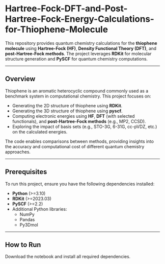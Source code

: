 # Hartree-Fock-DFT-and-Post-Hartree-Fock-Energy-Calculations-for-Thiophene-Molecule
 This repository provides quantum chemistry calculations for the **thiophene molecule** using **Hartree-Fock (HF)**, **Density Functional Theory (DFT)**, and **post-Hartree-Fock methods**. The project leverages **RDKit** for molecular structure generation and **PySCF** for quantum chemistry computations.

---

## Overview

Thiophene is an aromatic heterocyclic compound commonly used as a benchmark system in computational chemistry. This project focuses on:

- Generating the 2D structure of thiophene using **RDKit**.
- Generating the 3D structure of thiophene using **pyscf**.
- Computing electronic energies using **HF**, **DFT** (with selected functionals), and **post-Hartree-Fock methods** (e.g., MP2, CCSD).
- Exploring the impact of basis sets (e.g., STO-3G, 6-31G, cc-pVDZ, etc.) on the calculated energies.

The code enables comparisons between methods, providing insights into the accuracy and computational cost of different quantum chemistry approaches.

---

## Prerequisites

To run this project, ensure you have the following dependencies installed:

- **Python** (>=3.10)
- **RDKit** (>=2023.03)
- **PySCF** (>=2.2)
- Additional Python libraries:
  - NumPy
  - Pandas
  - Py3Dmol

---
## How to Run
Download the notebook and install all required dependencies.
